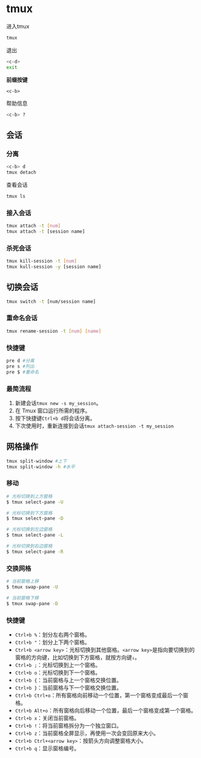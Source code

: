 # tmux

进入tmux 

```sh
tmux
```

退出

```sh
<c-d>
exit
```

**前缀按键**

`<c-b>`

帮助信息

```sh
<c-b> ?
```

## 会话

### 分离

```sh
<c-b> d
tmux detach
```

查看会话

```sh
tmux ls
```

### 接入会话

```sh
tmux attach -t [num]
tmux attach -t [session name]
```

### 杀死会话

```sh
tmux kill-session -t [num]
tmux kull-session -y [session name]
```

## 切换会话

```sh
tmux switch -t [num/session name]
```

### 重命名会话

```sh
tmux rename-session -t [num] [name]
```

### 快捷键

```sh
pre d #分离
pre s #列出
pre $ #重命名
```

### 最简流程

1. 新建会话`tmux new -s my_session`。
2. 在 Tmux 窗口运行所需的程序。
3. 按下快捷键`Ctrl+b d`将会话分离。
4. 下次使用时，重新连接到会话`tmux attach-session -t my_session`

## 网格操作

```sh
tmux split-window #上下
tmux split-window -h #水平
```

### 移动

```sh
# 光标切换到上方窗格
$ tmux select-pane -U

# 光标切换到下方窗格
$ tmux select-pane -D

# 光标切换到左边窗格
$ tmux select-pane -L

# 光标切换到右边窗格
$ tmux select-pane -R
```

### 交换网格

```sh
# 当前窗格上移
$ tmux swap-pane -U

# 当前窗格下移
$ tmux swap-pane -D
```

### 快捷键

- `Ctrl+b %`：划分左右两个窗格。
- `Ctrl+b "`：划分上下两个窗格。
- `Ctrl+b <arrow key>`：光标切换到其他窗格。`<arrow key>`是指向要切换到的窗格的方向键，比如切换到下方窗格，就按方向键`↓`。
- `Ctrl+b ;`：光标切换到上一个窗格。
- `Ctrl+b o`：光标切换到下一个窗格。
- `Ctrl+b {`：当前窗格与上一个窗格交换位置。
- `Ctrl+b }`：当前窗格与下一个窗格交换位置。
- `Ctrl+b Ctrl+o`：所有窗格向前移动一个位置，第一个窗格变成最后一个窗格。
- `Ctrl+b Alt+o`：所有窗格向后移动一个位置，最后一个窗格变成第一个窗格。
- `Ctrl+b x`：关闭当前窗格。
- `Ctrl+b !`：将当前窗格拆分为一个独立窗口。
- `Ctrl+b z`：当前窗格全屏显示，再使用一次会变回原来大小。
- `Ctrl+b Ctrl+<arrow key>`：按箭头方向调整窗格大小。
- `Ctrl+b q`：显示窗格编号。
